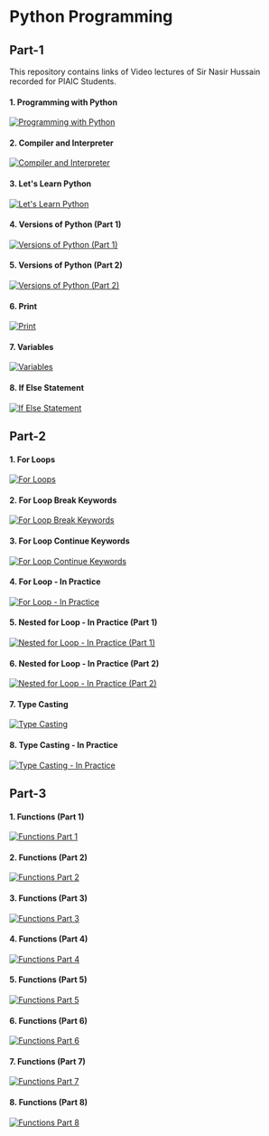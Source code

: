 # Python Programming 
## Part-1
This repository contains links of Video lectures of Sir Nasir Hussain recorded for PIAIC Students.

#### 1. Programming with Python
[![Programming with Python](https://img.youtube.com/vi/ORIrSFWyYvM/sddefault.jpg)](https://youtu.be/ORIrSFWyYvM?si=Te3R0XINW_ul87Cx)

#### 2. Compiler and Interpreter
[![Compiler and Interpreter](https://img.youtube.com/vi/0UR6E_0nL3g/sddefault.jpg)](https://youtu.be/0UR6E_0nL3g?si=FKsnJFFLYqEkc2wF)

#### 3. Let's Learn Python
[![Let's Learn Python](https://img.youtube.com/vi/GxASM25h2PM/sddefault.jpg)](https://youtu.be/GxASM25h2PM?si=eluFVCV_rF4SsCFz)

#### 4. Versions of Python (Part 1)
[![Versions of Python (Part 1)](https://img.youtube.com/vi/0hi1nBGROyY/sddefault.jpg)](https://youtu.be/0hi1nBGROyY?si=x24hLgiHLBldB317)

#### 5. Versions of Python (Part 2)
[![Versions of Python (Part 2)](https://img.youtube.com/vi/sIxsTYglp_4/sddefault.jpg)](https://youtu.be/sIxsTYglp_4?si=CE0DZJsoxJiiOXFD)

#### 6. Print
[![Print](https://img.youtube.com/vi/shUa-l3ylDk/sddefault.jpg)](https://youtu.be/shUa-l3ylDk?si=exhmTgmIPKMLCfaZ)

#### 7. Variables
[![Variables](https://img.youtube.com/vi/AphRL0tl9JM/sddefault.jpg)](https://youtu.be/AphRL0tl9JM?si=FoxiFJtee-eJk_X0)

#### 8. If Else Statement
[![If Else Statement](https://img.youtube.com/vi/GxX7FUuyEMQ/sddefault.jpg)](https://youtu.be/GxX7FUuyEMQ?si=_fnHnAGmmwN3m3f0)

## Part-2

#### 1. For Loops
[![For Loops](https://img.youtube.com/vi/-L8QMOQXPBg/sddefault.jpg)](https://youtu.be/-L8QMOQXPBg?si=oSpz_YdMvdI022pg)

#### 2. For Loop Break Keywords
[![For Loop Break Keywords](https://img.youtube.com/vi/KUirDWmjcyo/sddefault.jpg)](https://youtu.be/KUirDWmjcyo?si=gBxU4Qev0M43S9yu)

#### 3. For Loop Continue Keywords
[![For Loop Continue Keywords](https://img.youtube.com/vi/EJghNWAp2kk/sddefault.jpg)](https://youtu.be/EJghNWAp2kk?si=eR8MYXfFf8wPn680)

#### 4. For Loop - In Practice
[![For Loop - In Practice](https://img.youtube.com/vi/eI8_0fRKmoM/sddefault.jpg)](https://youtu.be/eI8_0fRKmoM?si=XQjtR4v5NZHjiL7q)

#### 5. Nested for Loop - In Practice (Part 1)
[![Nested for Loop - In Practice (Part 1)](https://img.youtube.com/vi/5ghFKFYtSkE/sddefault.jpg)](https://youtu.be/5ghFKFYtSkE?si=_9Eb8SsK5iD671UA)

#### 6. Nested for Loop - In Practice (Part 2)
[![Nested for Loop - In Practice (Part 2)](https://img.youtube.com/vi/h9BITEm9V0U/sddefault.jpg)](https://youtu.be/h9BITEm9V0U?si=tIYtEiRExiC6LOuX)

#### 7. Type Casting
[![Type Casting](https://img.youtube.com/vi/CFzGD0HwBoM/sddefault.jpg)](https://www.youtube.com/watch?v=CFzGD0HwBoM)

#### 8. Type Casting - In Practice
[![Type Casting - In Practice](https://img.youtube.com/vi/wnz_Ri3Iyro/sddefault.jpg)](https://youtu.be/wnz_Ri3Iyro?si=vOrqa7K1ek1BzoRf)


## Part-3

#### 1. Functions (Part 1)
[![Functions Part 1](https://img.youtube.com/vi/eNXGlH1buYw/sddefault.jpg)](https://youtu.be/eNXGlH1buYw?si=v-mUgYyqJoIHZ-Nt)

#### 2. Functions (Part 2)
[![Functions Part 2](https://img.youtube.com/vi/wWeCK8dDuys/sddefault.jpg)](https://youtu.be/wWeCK8dDuys?si=M8xN_eJ5EXAuKwsw)

#### 3. Functions (Part 3)
[![Functions Part 3](https://img.youtube.com/vi/4pqwJWxg-nE/sddefault.jpg)](https://youtu.be/4pqwJWxg-nE?si=X1Hb1fCcA7EUChgR)

#### 4. Functions (Part 4)
[![Functions Part 4](https://img.youtube.com/vi/xwkO_1VhTUs/sddefault.jpg)](https://youtu.be/xwkO_1VhTUs?si=l6uyekjTZPhFZTk5)

#### 5. Functions (Part 5)
[![Functions Part 5](https://img.youtube.com/vi/VBH9siUi3xc/sddefault.jpg)](https://youtu.be/VBH9siUi3xc?si=BWBv3x9SE0yxyHUC)

#### 6. Functions (Part 6)
[![Functions Part 6](https://img.youtube.com/vi/U9QZn9XpX6M/sddefault.jpg)](https://youtu.be/U9QZn9XpX6M?si=0tVFCk2ymCvRsieA)

#### 7. Functions (Part 7)
[![Functions Part 7](https://img.youtube.com/vi/W4Fo-XFWhw0/sddefault.jpg)](https://youtu.be/W4Fo-XFWhw0?si=Iz0NKOeJ1-oRCAjW)

#### 8. Functions (Part 8)
[![Functions Part 8](https://img.youtube.com/vi/ZAEA90NY21k/sddefault.jpg)](https://youtu.be/ZAEA90NY21k?si=nfxPnUOsuHZqDjaq)


